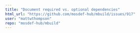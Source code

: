 ```yaml
---
title: "Document required vs. optional dependencies"
html_url: "https://github.com/mosdef-hub/mbuild/issues/917"
user: "mattwthompson"
repo: "mosdef-hub/mbuild"
---
```


